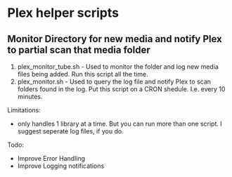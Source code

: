 # Plex helper scripts

## Monitor Directory for new media and notify Plex to partial scan that media folder
1. plex_monitor_tube.sh  - Used to monitor the folder and log new media files being added.  Run this script all the time.
2. plex_monitor.sh - Used to query the log file and notify Plex to scan folders found in the log.  Put this script on a CRON shedule.  I.e. every 10 minutes.

Limitations:
- only handles 1 library at a time.  But you can run more than one script.  I suggest seperate log files, if you do.

Todo:
- Improve Error Handling
- Improve Logging notifications
